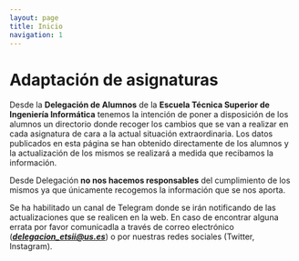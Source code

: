 ```yaml
---
layout: page
title: Inicio
navigation: 1
---
```


# Adaptación de asignaturas

Desde la **Delegación de Alumnos** de la **Escuela Técnica Superior de Ingeniería Informática** tenemos la intención de poner a disposición de los alumnos un directorio donde recoger los cambios que se van a realizar en cada asignatura de cara a la actual situación extraordinaria.
Los datos publicados en esta página se han obtenido directamente de los alumnos y la actualización de los mismos se realizará a medida que recibamos la información. 

Desde Delegación **no nos hacemos responsables** del cumplimiento de los mismos ya que únicamente recogemos la información que se nos aporta.

Se ha habilitado un canal de Telegram donde se irán notificando de las actualizaciones que se realicen en la web. En caso de encontrar alguna errata por favor comunicadla a través de correo electrónico (***delegacion_etsii@us.es***) o por nuestras redes sociales (Twitter, Instagram).

